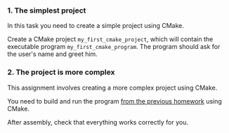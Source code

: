 ### 1. The simplest project
In this task you need to create a simple project using CMake.

Create a CMake project `my_first_cmake_project`, which will contain the executable program `my_first_cmake_program`. The program should ask for the user's name and greet him.

### 2. The project is more complex
This assignment involves creating a more complex project using CMake.

You need to build and run the program [from the previous homework](https://github.com/Alexander-Eismont/Netology-Ch3-Basic-programming-in-CPP/tree/main/lesson-05/3_Class_Hierarchy) using CMake.

After assembly, check that everything works correctly for you.